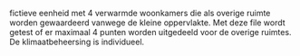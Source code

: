 fictieve eenheid met 4 verwarmde woonkamers die als overige ruimte worden gewaardeerd vanwege de kleine oppervlakte. Met deze file wordt getest of er maximaal 4 punten worden uitgedeeld voor de overige ruimtes. De klimaatbeheersing is individueel.
